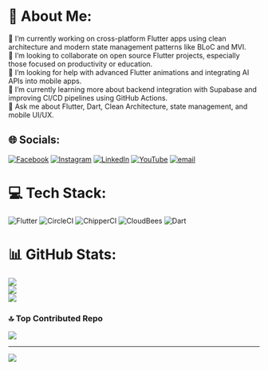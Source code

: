 # 💫 About Me:
🔭 I’m currently working on cross-platform Flutter apps using clean architecture and modern state management patterns like BLoC and MVI.<br>👯 I’m looking to collaborate on open source Flutter projects, especially those focused on productivity or education.<br>🤝 I’m looking for help with advanced Flutter animations and integrating AI APIs into mobile apps.<br>🌱 I’m currently learning more about backend integration with Supabase and improving CI/CD pipelines using GitHub Actions.<br>💬 Ask me about Flutter, Dart, Clean Architecture, state management, and mobile UI/UX.


## 🌐 Socials:
[![Facebook](https://img.shields.io/badge/Facebook-%231877F2.svg?logo=Facebook&logoColor=white)](https://facebook.com/https://www.facebook.com/shozanabdelrahman/) [![Instagram](https://img.shields.io/badge/Instagram-%23E4405F.svg?logo=Instagram&logoColor=white)](https://instagram.com/https://www.instagram.com/7am_o/) [![LinkedIn](https://img.shields.io/badge/LinkedIn-%230077B5.svg?logo=linkedin&logoColor=white)](https://linkedin.com/in/https://www.linkedin.com/in/mohamed-sameh-a9660a259/) [![YouTube](https://img.shields.io/badge/YouTube-%23FF0000.svg?logo=YouTube&logoColor=white)](https://youtube.com/@hamosameh1198)  [![email](https://img.shields.io/badge/Email-D14836?logo=gmail&logoColor=white)](mailto:hmoosameh@gmail.com) 

# 💻 Tech Stack:
![Flutter](https://img.shields.io/badge/Flutter-%2302569B.svg?style=for-the-badge&logo=Flutter&logoColor=white) ![CircleCI](https://img.shields.io/badge/circleci-%23161616.svg?style=for-the-badge&logo=circleci&logoColor=white) ![ChipperCI](https://img.shields.io/badge/chipperci-1e394e.svg?style=for-the-badge&logo=chipperci&logoColor=white) ![CloudBees](https://img.shields.io/badge/CloudBees-1997B5&?logo=cloudbees&logoColor=white&style=for-the-badge) ![Dart](https://img.shields.io/badge/dart-%230175C2.svg?style=for-the-badge&logo=dart&logoColor=white)
# 📊 GitHub Stats:
![](https://github-readme-stats.vercel.app/api?username=muhammedsameh7788&theme=dark&hide_border=false&include_all_commits=false&count_private=false)<br/>
![](https://nirzak-streak-stats.vercel.app/?user=muhammedsameh7788&theme=dark&hide_border=false)<br/>
![](https://github-readme-stats.vercel.app/api/top-langs/?username=muhammedsameh7788&theme=dark&hide_border=false&include_all_commits=false&count_private=false&layout=compact)

### 🔝 Top Contributed Repo
![](https://github-contributor-stats.vercel.app/api?username=muhammedsameh7788&limit=5&theme=dark&combine_all_yearly_contributions=true)

---
[![](https://visitcount.itsvg.in/api?id=muhammedsameh7788&icon=0&color=0)](https://visitcount.itsvg.in)

<!-- Proudly created with GPRM ( https://gprm.itsvg.in ) -->
